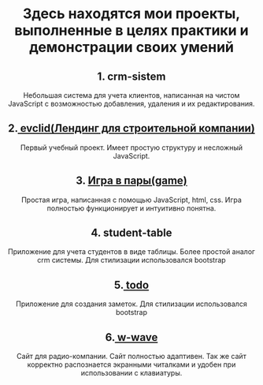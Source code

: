 ## <h1 align='center'>Здесь находятся мои проекты, выполненные в целях практики и демонстрации своих умений</h1>

<h2 align='center'>
1. crm-sistem
</h2>
<p align='center'>
Небольшая система для учета клиентов, написанная на чистом JavaScript с возможностью добавления, удаления и их редактирования. 
</p>
<h2 align='center'>
2.<a href='https://gulyaevnikita.github.io/evclid-site/index.html' style='fonst-size="18px"'>
 evclid(Лендинг для строительной компании)
</a>

</h2>
<p align='center'>
Первый учебный проект. Имеет простую структуру и несложный JavaScript. 
</p>
<h2 align='center'>
3. <a href='https://gulyaevnikita.github.io/game/index.html' style='fonst-size="18px"'>
Игра в пары(game) 
</a>
</h2>
<p align='center'>
Простая игра, написанная с помощью JavaScript, html, css. Игра полностью функционирует и интуитивно понятна.
</p>
<h2 align='center'>
4. student-table
</h2>
<p align='center'>
Приложение для учета студентов в виде таблицы. Более простой аналог crm системы. Для стилизации использовался bootstrap
</p>
<h2 align='center'>
5.<a href='https://gulyaevnikita.github.io/todo/index.html' style='fonst-size="18px"'>
todo
</a>
</h2>
<p align='center'>
Приложение для создания заметок. Для стилизации использовался bootstrap
</p>
<h2 align='center'>
6.<a href='https://gulyaevnikita.github.io/w-wave/index.html' style='fonst-size="18px"'>
w-wave
</a>
</h2>
<p align='center'>
Сайт для радио-компании. Сайт полностью адаптивен. Так же сайт корректно распознается экранными читалками и удобен при использовании с клавиатуры. 
</p>
